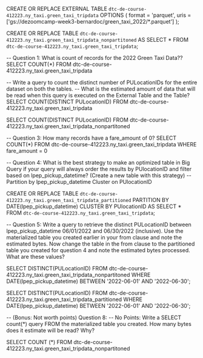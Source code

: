 CREATE OR REPLACE EXTERNAL TABLE `dtc-de-course-412223.ny_taxi.green_taxi_tripdata`
OPTIONS (
  format = 'parquet',
  uris = ['gs://dezoomcamp-week3-bernardoc/green_taxi_2022/*.parquet']
);


CREATE OR REPLACE TABLE `dtc-de-course-412223.ny_taxi.green_taxi_tripdata_nonpartitoned`
AS SELECT * FROM `dtc-de-course-412223.ny_taxi.green_taxi_tripdata`;

-- Question 1: What is count of records for the 2022 Green Taxi Data??
SELECT COUNT(*) FROM dtc-de-course-412223.ny_taxi.green_taxi_tripdata

-- Write a query to count the distinct number of PULocationIDs for the entire dataset on both the tables.
-- What is the estimated amount of data that will be read when this query is executed on the External Table and the Table?
SELECT COUNT(DISTINCT PULocationID) FROM dtc-de-course-412223.ny_taxi.green_taxi_tripdata

SELECT COUNT(DISTINCT PULocationID) FROM dtc-de-course-412223.ny_taxi.green_taxi_tripdata_nonpartitoned

-- Question 3: How many records have a fare_amount of 0?
SELECT COUNT(*) FROM dtc-de-course-412223.ny_taxi.green_taxi_tripdata
WHERE fare_amount = 0

-- Question 4: What is the best strategy to make an optimized table in Big Query if your query will always order the results by PUlocationID and filter based on lpep_pickup_datetime? (Create a new table with this strategy)
-- Partition by lpep_pickup_datetime Cluster on PUlocationID

CREATE OR REPLACE TABLE `dtc-de-course-412223.ny_taxi.green_taxi_tripdata_partitioned`
PARTITION BY DATE(lpep_pickup_datetime)
CLUSTER BY PUlocationID AS
SELECT * FROM `dtc-de-course-412223.ny_taxi.green_taxi_tripdata`;

-- Question 5: Write a query to retrieve the distinct PULocationID between lpep_pickup_datetime 06/01/2022 and 06/30/2022 (inclusive). Use the materialized table you created earlier in your from clause and note the estimated bytes. Now change the table in the from clause to the partitioned table you created for question 4 and note the estimated bytes processed. What are these values?

SELECT DISTINCT(PULocationID) FROM dtc-de-course-412223.ny_taxi.green_taxi_tripdata_nonpartitoned
WHERE DATE(lpep_pickup_datetime) BETWEEN '2022-06-01' AND '2022-06-30';

SELECT DISTINCT(PULocationID) FROM dtc-de-course-412223.ny_taxi.green_taxi_tripdata_partitioned
WHERE DATE(lpep_pickup_datetime) BETWEEN '2022-06-01' AND '2022-06-30';

-- (Bonus: Not worth points) Question 8:
-- No Points: Write a SELECT count(*) query FROM the materialized table you created. How many bytes does it estimate will be read? Why?

SELECT COUNT (*) FROM dtc-de-course-412223.ny_taxi.green_taxi_tripdata_nonpartitoned

